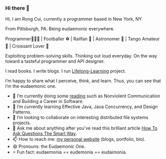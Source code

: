 ### Hi there 👋

Hi, I am Rong Cui, currently a programmer based in New York, NY.

From Pittsburgh, PA. Being eudaemonic everywhere.

Programmer👨🏻‍💻 | Footballer ⚽️ | Railfan 🚂 | Astronomer 🔭 | Tango Amateur 🕺 | Croissant Lover 🥐

Exploiting problem-solving skills. Thinking out loud everyday. On the way toward a tasteful programmer and API designer.

I read books. I write blogs. I run [Lifelong-Learning](https://github.com/eudaemonic-one/Lifelong-Learning) project.

I’m happy to share what I perceive, think, and learn. Thus, you can see that I’m the eudaemonic one.

- 🔭 I’m currently doing some [reading](./reading-list.md) such as Nonviolent Communication and Building a Career in Software.
- 🌱 I’m currently learning Effective Java, Java Concurrency, and Design Patterns.
- 👯 I’m looking to collaborate on interesting distributed file systems projects.
- 💬 Ask me about anything after you've read this brilliant article [How To Ask Questions The Smart Way](http://www.catb.org/~esr/faqs/smart-questions.html).
- 📫 How to reach me: [my personal website](https://www.eudaemonic.one/) (blogs, portfolio, bio). 
- 😄 Pronouns: the Eudaemonic One.
- ⚡ Fun fact: eudaemonia == eudemonia == eudaimonia.
